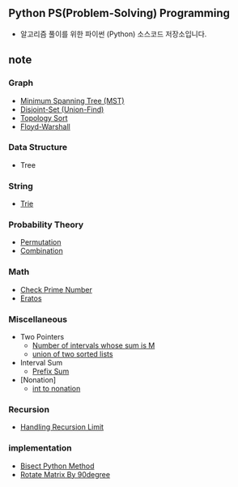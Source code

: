 ## Python PS(Problem-Solving) Programming

* 알고리즘 풀이를 위한 파이썬 (Python) 소스코드 저장소입니다.

## note

### Graph

* [Minimum Spanning Tree (MST)](/note/Graph/Kruskal_Algorithm(union-find).py)
* [Disjoint-Set (Union-Find)](/note/Graph/Disjoint%20Sets.py)
* [Topology Sort](/note/Graph/Topology_Sort.py)
* [Floyd-Warshall](/note/Graph/Floyd-Warshall_Algorithm.py)

### Data Structure

* Tree

### String

* [Trie](/note/Trie/Trie.py)

### Probability Theory

* [Permutation](/note/Probability%20Theory/permutation.py)
* [Combination](/note/Probability%20Theory/combination.py)

### Math

* [Check Prime Number](/note/math/is_prime_number.py)
* [Eratos](/note/math/Eratos.py)


### Miscellaneous

* Two Pointers
    * [Number of intervals whose sum is M](/note/Miscellaneous/Two%20Pointers/number_of_intervals_whose_sum_is_M.py)
    * [union of two sorted lists](/note/Miscellaneous/Two%20Pointers/union%20of%20two%20sorted%20lists.py)
* Interval Sum
    * [Prefix Sum](/note/Miscellaneous/Interval%20Sum/prefix_sum.py)
* [Nonation]
    * [int to nonation](/note/Miscellaneous/Nonation/int_to_nonation.py)

### Recursion
* [Handling Recursion Limit](/note/Recursion/note.py)

### implementation
* [Bisect Python Method](/note/implementation/bisect.py)
* [Rotate Matrix By 90degree](/note/implementation/rotate_matrix_by_90degree.py)